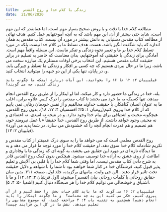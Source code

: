 ```yaml
---
title:  زندگی با کلام خدا و روح القدس
date:  21/06/2020
---
```


مطالعه کلام خدا با دقت و با روش صحیح بسیار مهم است. اما همانقدر که این مهم است، شاید حتی بیشتر از آن، این مهم باشد که به آنچه آموختهایم عمل کنیم. هدف نهائی از مطالعه کتاب مقدس دستیابی به دانش بیشتر در مورد آن نیست، کتاب مقدس به همان اندازه که باید شگفت انگیز باشد، هست. هدف تسلط ما بر کلام خدا نیست بلکه در مورد تسلط کلام خدا بر ما و تغییر نحوه زندگی و تفکر ماست. این مسئله واقعاً مهم است. آمادگی برای زندگی با حقیقتی که آموختهایم، بدان معناست که حاضر به تسلیم در برابر حقیقت کتاب مقدس هستیم. این انتخاب برخی اوقات مستلزم یک مبارزه سخت می باشد، زیرا ما در حال نبردی هستیم که چه کسی بر افکار و زندگی ما تسلط و چیرگی یابد. و، در پایان، تنها یکی از این دو جبهه را میتوانید انتخاب کنید.

`فیلیپیان ۲: ۱۲ تا ۱۶ را بخوانید. این آیات درباره اینکه ما چگونه باید زندگی کنیم، چه می گویند؟`

بله، خدا در زندگی ما حضور دارد و کار میکند، اما او اینکار را از طریق روح القدس انجام میدهد، تنها کسیکه به ما خرد می بخشد تا کتاب مقدس را درک کنیم. علاوه براین، اغلب ما به عنوان انسان گناهکار، با حقیقت خداوند مخالفیم و از نفس خودمان رهایی نمی یابیم که از کلام خدا پیروی کنیم(رومیان ۱: ۲۵؛ افسسیان ۴: ۱۷، ۱۸). بدون روح القدس، هیچگونه محبت و اشتیاقی برای پیام خدا وجود ندارد. و در نتیجه نه امیدی، نه اعتمادی و نه محبتی وجود خواهد داشت. از طریق روح القدس، خدا حقیقتاً «با عمل نیرومند خود، هم تصمیم و هم قدرت انجام آنچه را که خشنودش می سازد، در شما پدید می آورد»  (فیلیپیان ۲: ۱۳).

روح القدس معلمی است که می خواهد ما را به سوی درک عمیقتر از کتاب مقدس و تکریم شادمانه کلام خدا سوق دهد. او حقیقت کلام خدا را مورد توجه ما قرار می دهد و به ما دیدگاه تازه ای در مورد این حقایق می بخشد، به گونه ای که زندگی ما با وفاداری و اطاعت از روی عشق به اراده خدا توصیف میشود. هیچکس بدون کمک روح القدس قادر به شرح دادن کتاب مقدس نیست. اما وقتی شما کلام خدا را با قلبی بی آلایش و تعلیم پذیر قبول کنید، فرشتگان خدا در کنار شما خواهند بود تا شما را با شواهد و دلایل حقیقت تحت تاثیر قرار دهند . اِلن جی وایت، پیامهای برگزیده، جلد اول، صفحه ۴۱۱. بدین سان حقایق روحانی با کلمات روحانی بیان [تفسیر] میشوند (اول قرنتیان ۲: ۱۳، ۱۴) و ما با اشتیاق و خوشحالی می توانیم کلام خدا را هر صبحگاه دنبال کنیم (اشعیا ۵۰: ۴، ۵).

`فیلیپیان ۲: ۱۶ می گوید که ما باید کلام حیات بخش  را حفظ کنیم و از آن پیروی کنیم. فکر می کنید این به چه معناست؟  و ما چگونه اینکار را باید انجام دهیم؟ همچنین به تثنیه باب ۴: ۴ مراجعه کنید، که موضوع مشابهی را تعلیم میدهد. نقش ما در کل این فرایند چیست؟`